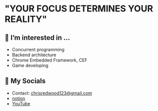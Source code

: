 # "YOUR FOCUS DETERMINES YOUR REALITY"
<!-- <img width="200" height="200" src="https://user-images.githubusercontent.com/45554623/142860757-fb4b3ae6-0344-4ada-b008-ca9351fe8e76.png"> -->
<!-- The Grogu is my favorite. -->

## 👀 I’m interested in ...
- Concurrent programming
- Backend architecture
- Chrome Embedded Framework, CEF
- Game developing

## 🌹 My Socials
- Contact: chrisredwood123@gmail.com
- [notion](https://pioneer-redwood.notion.site/PioneerRedwood-2f6cccbb10c54313853ea4763d735576) 
- [YouTube](https://www.youtube.com/channel/UCgyhJc8KaissJToBFf8lbnw)
